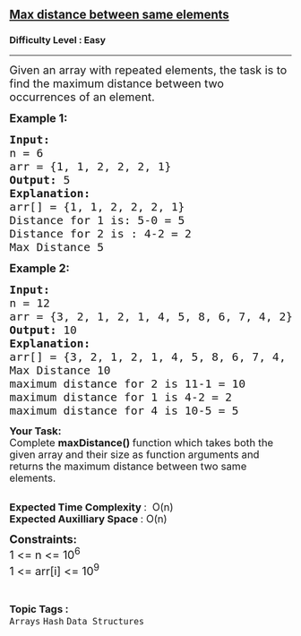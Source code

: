 <h2><a href="https://www.geeksforgeeks.org/problems/max-distance-between-same-elements/1?page=1&category=Hash,Numbers,two-pointer-algorithm,Map&difficulty=Basic,Easy&status=unsolved&sortBy=submissions">Max distance between same elements</a></h2><h3>Difficulty Level : Easy</h3><hr><div class="problems_problem_content__Xm_eO"><p><span style="font-size: 20px;">Given an array with repeated elements, the task is to find the maximum distance between two occurrences of an element.</span></p>
<p><span style="font-size: 20px;"><strong>Example 1:</strong></span></p>
<pre><span style="font-size: 20px;"><strong>Input:</strong></span><span style="font-size: 20px;">
n = 6
arr = {1, 1, 2, 2, 2, 1}</span>
<span style="font-size: 20px;"><strong>Output: </strong>5</span>
<span style="font-size: 20px;"><strong>Explanation:</strong>
arr[] = {1, 1, 2, 2, 2, 1}
Distance for 1 is: 5-0 = 5
Distance for 2 is : 4-2 = 2
Max Distance 5</span></pre>
<p><span style="font-size: 20px;"><strong>Example 2:</strong></span></p>
<pre><span style="font-size: 20px;"><strong>Input:</strong>
n = 12
arr = {3, 2, 1, 2, 1, 4, 5, 8, 6, 7, 4, 2}</span>
<span style="font-size: 20px;"><strong>Output: </strong>10</span>
<span style="font-size: 20px;"><strong>Explanation:</strong></span>
<span style="font-size: 20px;">arr[] = {3, 2, 1, 2, 1, 4, 5, 8, 6, 7, 4, 2}
Max Distance 10
maximum distance for 2 is 11-1 = 10
maximum distance for 1 is 4-2 = 2
maximum distance for 4 is 10-5 = 5</span></pre>
<p><span style="font-size: 18px;"><strong>Your Task:</strong><br>Complete <strong>maxDistance() </strong>function which takes both the given array and their size as function arguments and returns the maximum distance between two same elements. </span></p>
<p><br><span style="font-size: 18px;"><strong>Expected Time Complexity </strong>:&nbsp; O(n)<br><strong>Expected Auxilliary Space </strong>: O(n)</span></p>
<p><span style="font-size: 20px;"><strong>Constraints:<br></strong></span><span style="font-size: 20px;">1 &lt;= n &lt;= 10<sup>6</sup><br>1 &lt;= arr[i] &lt;= 10<sup>9</sup></span></p></div><br><p><span style=font-size:18px><strong>Topic Tags : </strong><br><code>Arrays</code>&nbsp;<code>Hash</code>&nbsp;<code>Data Structures</code>&nbsp;